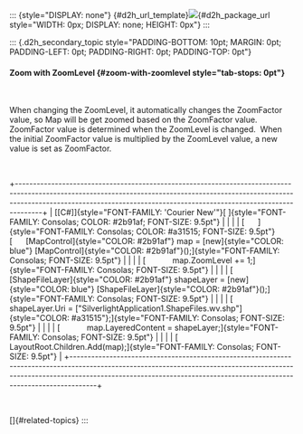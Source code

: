 ::: {style="DISPLAY: none"}
[](ms-xhelp:///?Id=d2h_url_template){#d2h_url_template}![](!package_url!){#d2h_package_url style="WIDTH: 0px; DISPLAY: none; HEIGHT: 0px"}
:::

::: {.d2h_secondary_topic style="PADDING-BOTTOM: 10pt; MARGIN: 0pt; PADDING-LEFT: 0pt; PADDING-RIGHT: 0pt; PADDING-TOP: 0pt"}
#### Zoom with ZoomLevel {#zoom-with-zoomlevel style="tab-stops: 0pt"}

 

When changing the ZoomLevel, it automatically changes the ZoomFactor value, so Map will be get zoomed based on the ZoomFactor value. ZoomFactor value is determined when the ZoomLevel is changed.  When the initial ZoomFactor value is multiplied by the ZoomLevel value, a new value is set as ZoomFactor.

 

+-------------------------------------------------------------------------------------------------------------------------------------------------------------------------------------------------------------------------------------------------+
| [\[C#\]]{style="FONT-FAMILY: 'Courier New'"}[ ]{style="FONT-FAMILY: Consolas; COLOR: #2b91af; FONT-SIZE: 9.5pt"}                                                                                                                                |
|                                                                                                                                                                                                                                                 |
| [      ]{style="FONT-FAMILY: Consolas; COLOR: #a31515; FONT-SIZE: 9.5pt"}[      [MapControl]{style="COLOR: #2b91af"} map = [new]{style="COLOR: blue"} [MapControl]{style="COLOR: #2b91af"}();]{style="FONT-FAMILY: Consolas; FONT-SIZE: 9.5pt"} |
|                                                                                                                                                                                                                                                 |
| [            map.ZoomLevel += 1;]{style="FONT-FAMILY: Consolas; FONT-SIZE: 9.5pt"}                                                                                                                                                              |
|                                                                                                                                                                                                                                                 |
| [            [ShapeFileLayer]{style="COLOR: #2b91af"} shapeLayer = [new]{style="COLOR: blue"} [ShapeFileLayer]{style="COLOR: #2b91af"}();]{style="FONT-FAMILY: Consolas; FONT-SIZE: 9.5pt"}                                                     |
|                                                                                                                                                                                                                                                 |
| [            shapeLayer.Uri = [\"SilverlightApplication1.ShapeFiles.wv.shp\"]{style="COLOR: #a31515"};]{style="FONT-FAMILY: Consolas; FONT-SIZE: 9.5pt"}                                                                                        |
|                                                                                                                                                                                                                                                 |
| [            map.LayeredContent = shapeLayer;]{style="FONT-FAMILY: Consolas; FONT-SIZE: 9.5pt"}                                                                                                                                                 |
|                                                                                                                                                                                                                                                 |
| [            LayoutRoot.Children.Add(map);]{style="FONT-FAMILY: Consolas; FONT-SIZE: 9.5pt"}                                                                                                                                                    |
+-------------------------------------------------------------------------------------------------------------------------------------------------------------------------------------------------------------------------------------------------+

 

[]{#related-topics}
:::
